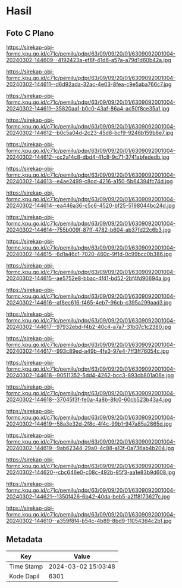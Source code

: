 # Hasil

## Foto C Plano

https://sirekap-obj-formc.kpu.go.id/c71c/pemilu/pdpr/63/09/09/20/01/6309092001004-20240302-144609--4192423a-ef8f-41d6-a57a-a79d1d60b42a.jpg

https://sirekap-obj-formc.kpu.go.id/c71c/pemilu/pdpr/63/09/09/20/01/6309092001004-20240302-144611--d6d92ada-32ac-4e03-8fea-c9e5aba766c7.jpg

https://sirekap-obj-formc.kpu.go.id/c71c/pemilu/pdpr/63/09/09/20/01/6309092001004-20240302-144611--35820aa1-b0c0-43af-86a4-ac50f8ce35a1.jpg

https://sirekap-obj-formc.kpu.go.id/c71c/pemilu/pdpr/63/09/09/20/01/6309092001004-20240302-144612--b0c5a04d-2c23-45d8-bcf9-9246b159b8e7.jpg

https://sirekap-obj-formc.kpu.go.id/c71c/pemilu/pdpr/63/09/09/20/01/6309092001004-20240302-144612--cc2a14c8-dbd4-41c8-9c71-3741abfededb.jpg

https://sirekap-obj-formc.kpu.go.id/c71c/pemilu/pdpr/63/09/09/20/01/6309092001004-20240302-144613--e4ae2499-c8cd-4216-a150-5b64394fc74d.jpg

https://sirekap-obj-formc.kpu.go.id/c71c/pemilu/pdpr/63/09/09/20/01/6309092001004-20240302-144614--ea446a36-c5c6-4520-bf25-5198044bc24d.jpg

https://sirekap-obj-formc.kpu.go.id/c71c/pemilu/pdpr/63/09/09/20/01/6309092001004-20240302-144614--755b009f-87ff-4782-b604-ab37fd22c6b3.jpg

https://sirekap-obj-formc.kpu.go.id/c71c/pemilu/pdpr/63/09/09/20/01/6309092001004-20240302-144615--6d1a46c1-7020-460c-9f1d-0c99bcc0b386.jpg

https://sirekap-obj-formc.kpu.go.id/c71c/pemilu/pdpr/63/09/09/20/01/6309092001004-20240302-144615--ae5752e8-bbac-4f41-bd52-2bf4fd90694a.jpg

https://sirekap-obj-formc.kpu.go.id/c71c/pemilu/pdpr/63/09/09/20/01/6309092001004-20240302-144616--af8ec616-f465-4eb7-96cb-c395a299aad3.jpg

https://sirekap-obj-formc.kpu.go.id/c71c/pemilu/pdpr/63/09/09/20/01/6309092001004-20240302-144617--97932ebd-f4b2-40c4-a7a7-31b07c1c2380.jpg

https://sirekap-obj-formc.kpu.go.id/c71c/pemilu/pdpr/63/09/09/20/01/6309092001004-20240302-144617--993c89ed-a49b-4fe3-97e4-7ff3ff76054c.jpg

https://sirekap-obj-formc.kpu.go.id/c71c/pemilu/pdpr/63/09/09/20/01/6309092001004-20240302-144618--90511352-5dd4-4262-bcc3-893cb801a06e.jpg

https://sirekap-obj-formc.kpu.go.id/c71c/pemilu/pdpr/63/09/09/20/01/6309092001004-20240302-144618--37045f3f-fe0a-4a8b-8fc0-60cb523b43a4.jpg

https://sirekap-obj-formc.kpu.go.id/c71c/pemilu/pdpr/63/09/09/20/01/6309092001004-20240302-144619--58a3e32d-2f8c-4f4c-99b1-947a85a2865d.jpg

https://sirekap-obj-formc.kpu.go.id/c71c/pemilu/pdpr/63/09/09/20/01/6309092001004-20240302-144619--9ab62344-29a0-4c88-a13f-0a736ab4b204.jpg

https://sirekap-obj-formc.kpu.go.id/c71c/pemilu/pdpr/63/09/09/20/01/6309092001004-20240302-144620--cbc646e0-c08c-492b-85f3-aa1e83b9d608.jpg

https://sirekap-obj-formc.kpu.go.id/c71c/pemilu/pdpr/63/09/09/20/01/6309092001004-20240302-144621--1350f426-6b42-40da-beb5-a2ff8173627c.jpg

https://sirekap-obj-formc.kpu.go.id/c71c/pemilu/pdpr/63/09/09/20/01/6309092001004-20240302-144610--a359f8f4-b54c-4b89-8bd9-11054364c2b1.jpg


## Metadata

| Key        | Value               |
| ---------- | ------------------- |
| Time Stamp | 2024-03-02 15:03:48 |
| Kode Dapil | 6301                |



